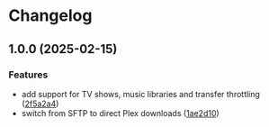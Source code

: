 # Changelog

## 1.0.0 (2025-02-15)


### Features

* add support for TV shows, music libraries and transfer throttling ([2f5a2a4](https://github.com/billchurch/plexrr/commit/2f5a2a4cfb598a28cb643968f3f03e24082946e6))
* switch from SFTP to direct Plex downloads ([1ae2d10](https://github.com/billchurch/plexrr/commit/1ae2d10be02f67d0ea4fe2a254d44646beb16a03))

